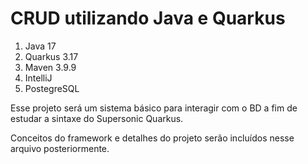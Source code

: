 # CRUD utilizando Java e Quarkus

1. Java 17
2. Quarkus 3.17
3. Maven 3.9.9
4. IntelliJ
5. PostegreSQL

Esse projeto será um sistema básico para interagir com o BD a fim de estudar a sintaxe do Supersonic Quarkus.

Conceitos do framework e detalhes do projeto serão incluídos nesse arquivo posteriormente. 
